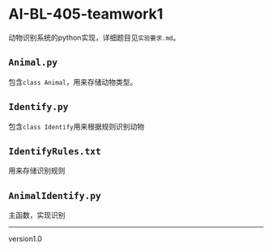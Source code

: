 # AI-BL-405-teamwork1
动物识别系统的python实现，详细题目见`实验要求.md`。
## `Animal.py`
包含`class Animal`，用来存储动物类型。
## `Identify.py`
包含`class Identify`用来根据规则识别动物
## `IdentifyRules.txt`
用来存储识别规则
## `AnimalIdentify.py`
主函数，实现识别

---
version1.0
